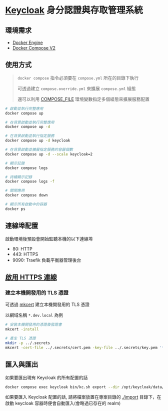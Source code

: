 # [Keycloak](https://www.keycloak.org/) 身分認證與存取管理系統

## 環境需求

- [Docker Engine](https://docs.docker.com/install/)
- [Docker Compose V2](https://docs.docker.com/compose/cli-command/)

## 使用方式

> `docker compose` 指令必須要在 `compose.yml` 所在的目錄下執行
>
> 可透過建立 `compose.override.yml` 來擴展 `compose.yml` 組態
>
> 還可以利用 [COMPOSE_FILE](https://docs.docker.com/compose/reference/envvars/#compose_file) 環境變數指定多個組態來擴展服務配置

```sh
# 啟動並執行完整應用
docker compose up

# 在背景啟動並執行完整應用
docker compose up -d

# 在背景啟動並執行指定服務
docker compose up -d keycloak

# 在背景啟動並擴展指定服務的容器個數
docker compose up -d --scale keycloak=2

# 顯示記錄
docker compose logs

# 持續顯示記錄
docker compose logs -f

# 關閉應用
docker compose down

# 顯示所有啟動中的容器
docker ps
```

## 連線埠配置

啟動環境後預設會開始監聽本機的以下連線埠

- 80: HTTP
- 443: HTTPS
- 9090: Traefik 負載平衡器管理後台

## [啟用 HTTPS 連線](https://www.keycloak.org/server/enabletls)

### 建立本機開發用的 TLS 憑證

可透過 [mkcert](https://github.com/FiloSottile/mkcert) 建立本機開發用的 TLS 憑證

以網域名稱 `*.dev.local` 為例

```sh
# 安裝本機開發用的憑證簽發證書
mkcert -install

# 產生 TLS 憑證
mkdir -p ../.secrets
mkcert -cert-file ../.secrets/cert.pem -key-file ../.secrets/key.pem '*.dev.local'
```

## 匯入與匯出

如果要匯出現有 Keycloak 的所有配置的話

```sh
docker compose exec keycloak bin/kc.sh export --dir /opt/keycloak/data/export/
```

如果要匯入 Keycloak 配置的話, 請將檔案放置在專案目錄的 [./import](./import/) 目錄下，在啟動 keycloak 容器時便會自動匯入(會略過已存在的 realm)
